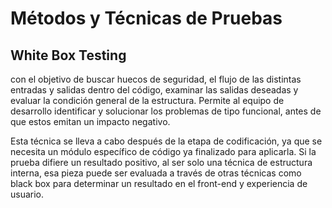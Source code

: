 # Métodos y Técnicas de Pruebas
## White Box Testing

con el objetivo de buscar huecos de seguridad, el flujo de las distintas entradas y salidas dentro del código, examinar las salidas deseadas y evaluar la condición general de la estructura. Permite al equipo de desarrollo identificar y solucionar los problemas de tipo funcional, antes de que estos emitan un impacto negativo.

Esta técnica se lleva a cabo después de la etapa de codificación, ya que se necesita un módulo específico de código ya finalizado para aplicarla. Si la prueba difiere un resultado positivo, al ser solo una técnica de estructura interna, esa pieza puede ser evaluada a través de otras técnicas como black box para determinar un resultado en el front-end y experiencia de usuario.
